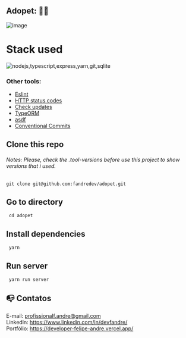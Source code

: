 ## Adopet: :technologist:
![image](https://github.com/user-attachments/assets/81730d8e-2beb-42e6-b8a1-7544cb99bb84)

# Stack used

<img src="https://skillicons.dev/icons?i=nodejs,typescript,express,yarn,git,sqlite&theme=dark" alt="nodejs,typescript,express,yarn,git,sqlite" />

### Other tools:

- [Eslint](https://prettier.io/)
- [HTTP status codes](https://www.npmjs.com/package/http-status-codes)
- [Check updates](https://www.npmjs.com/package/npm-check-updates)
- [TypeORM](https://typeorm.io/)
- [asdf](https://asdf-vm.com/)
- [Conventional Commits](https://www.conventionalcommits.org/en/v1.0.0/)

## Clone this repo

###### Notes: Please, check the .tool-versions before use this project to show versions that i used.

```
git clone git@github.com:fandredev/adopet.git
```

## Go to directory

```
 cd adopet
```

## Install dependencies

```
 yarn
```

## Run server

```
 yarn run server
```

## :mailbox_with_no_mail: Contatos

E-mail: profissionalf.andre@gmail.com<br>
Linkedin: https://www.linkedin.com/in/devfandre/<br>
Portfólio: https://developer-felipe-andre.vercel.app/<br>
